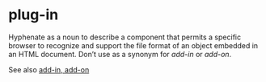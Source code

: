 ﻿# plug-in

Hyphenate
as a noun to describe a component that permits a specific
browser to recognize and support the file format of an object
embedded in an HTML document. Don’t use as a synonym for *add-in* or *add-on*. 

See also [add-in, add-on](https://worldready.cloudapp.net/Styleguide/Read?id=2700&topicid=28773)
